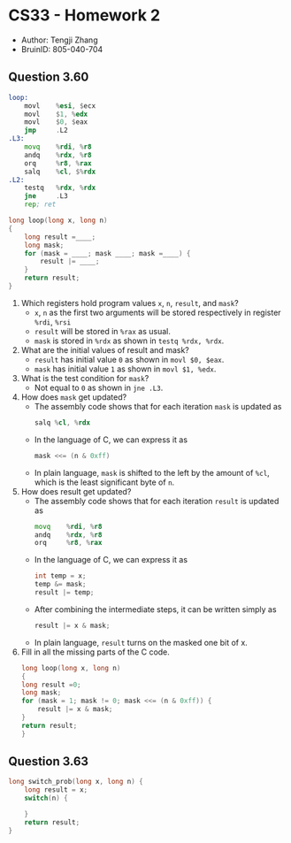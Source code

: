 # CS33 - Homework 2
- Author: Tengji Zhang
- BruinID: 805-040-704

## Question 3.60

```asm
loop:
    movl    %esi, $ecx
    movl    $1, %edx
    movl    $0, $eax
    jmp     .L2
.L3:
    movq    %rdi, %r8
    andq    %rdx, %r8
    orq     %r8, %rax
    salq    %cl, $%rdx
.L2:
    testq   %rdx, %rdx
    jne     .L3
    rep; ret
```

```c
long loop(long x, long n)
{
    long result =____;
    long mask;
    for (mask = ____; mask ____; mask =____) {
        result |= ____;
    }
    return result;
}
```

1. Which registers hold program values `x`, `n`, `result`, and `mask`?
    - `x`, `n` as the first two arguments will be stored respectively in register `%rdi`, `%rsi`
    - `result` will be stored in `%rax` as usual. 
    - `mask` is stored in `%rdx` as shown in `testq %rdx, %rdx`.
1. What are the initial values of result and mask?
    - `result` has initial value `0` as shown in `movl $0, $eax`.
    - `mask` has initial value `1` as shown in `movl $1, %edx`.
1. What is the test condition for `mask`?
    - Not equal to `0` as shown in `jne .L3`.
1. How does `mask` get updated?
    - The assembly code shows that for each iteration `mask` is updated as
        ```asm
        salq %cl, %rdx
        ```
    - In the language of C, we can express it as 
        ```c 
        mask <<= (n & 0xff)
        ```
    - In plain language, `mask` is shifted to the left by the amount of `%cl`, which is the least significant byte of `n`.
1. How does result get updated?
    - The assembly code shows that for each iteration `result` is updated as
        ```asm
        movq    %rdi, %r8
        andq    %rdx, %r8
        orq     %r8, %rax
        ```
    - In the language of C, we can express it as
        ```c
        int temp = x;
        temp &= mask;
        result |= temp;
        ```
    - After combining the intermediate steps, it can be written simply as
        ```c
        result |= x & mask;
        ```
    - In plain language, `result` turns on the masked one bit of x.
1. Fill in all the missing parts of the C code.
    ```c
    long loop(long x, long n)
    {
    long result =0;
    long mask;
    for (mask = 1; mask != 0; mask <<= (n & 0xff)) {
        result |= x & mask;
    }
    return result;
    }
    ```

## Question 3.63
```c
long switch_prob(long x, long n) {
    long result = x;
    switch(n) {

    }
    return result;
}
```